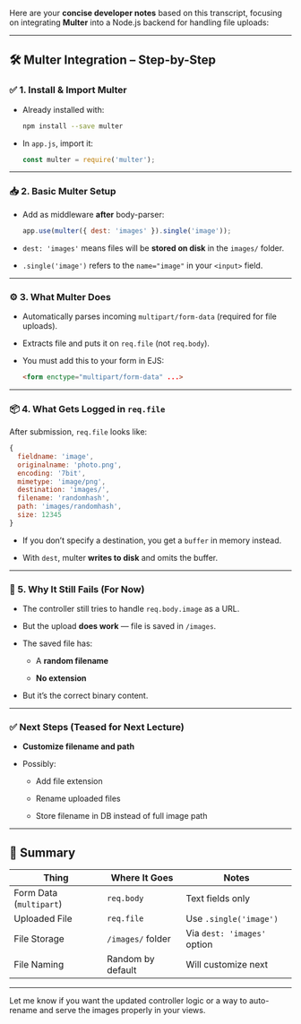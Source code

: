 Here are your **concise developer notes** based on this transcript, focusing on integrating **Multer** into a Node.js backend for handling file uploads:

---

## 🛠️ Multer Integration – Step-by-Step

### ✅ 1. **Install & Import Multer**

- Already installed with:
    
    ```bash
    npm install --save multer
    ```
    
- In `app.js`, import it:
    
    ```js
    const multer = require('multer');
    ```
    

---

### 📥 2. **Basic Multer Setup**

- Add as middleware **after** body-parser:
    
    ```js
    app.use(multer({ dest: 'images' }).single('image'));
    ```
    
- `dest: 'images'` means files will be **stored on disk** in the `images/` folder.
    
- `.single('image')` refers to the `name="image"` in your `<input>` field.
    

---

### ⚙️ 3. **What Multer Does**

- Automatically parses incoming `multipart/form-data` (required for file uploads).
    
- Extracts file and puts it on `req.file` (not `req.body`).
    
- You must add this to your form in EJS:
    
    ```html
    <form enctype="multipart/form-data" ...>
    ```
    

---

### 📦 4. **What Gets Logged in `req.file`**

After submission, `req.file` looks like:

```js
{
  fieldname: 'image',
  originalname: 'photo.png',
  encoding: '7bit',
  mimetype: 'image/png',
  destination: 'images/',
  filename: 'randomhash',
  path: 'images/randomhash',
  size: 12345
}
```

- If you don’t specify a destination, you get a `buffer` in memory instead.
    
- With `dest`, multer **writes to disk** and omits the buffer.
    

---

### 🚫 5. **Why It Still Fails (For Now)**

- The controller still tries to handle `req.body.image` as a URL.
    
- But the upload **does work** — file is saved in `/images`.
    
- The saved file has:
    
    - A **random filename**
        
    - **No extension**
        
- But it’s the correct binary content.
    

---

### ✅ Next Steps (Teased for Next Lecture)

- **Customize filename and path**
    
- Possibly:
    
    - Add file extension
        
    - Rename uploaded files
        
    - Store filename in DB instead of full image path
        

---

## 🧠 Summary

|Thing|Where It Goes|Notes|
|---|---|---|
|Form Data (`multipart`)|`req.body`|Text fields only|
|Uploaded File|`req.file`|Use `.single('image')`|
|File Storage|`/images/` folder|Via `dest: 'images'` option|
|File Naming|Random by default|Will customize next|

---

Let me know if you want the updated controller logic or a way to auto-rename and serve the images properly in your views.